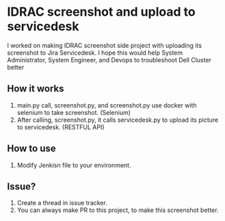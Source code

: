# IDRAC screenshot and upload to servicedesk

I worked on making IDRAC screenshot side project with uploading its screenshot
to Jira Servicedesk. I hope this would help System Administrator, System
Engineer, and Devops to troubleshoot Dell Cluster better

## How it works

1. main.py call, screenshot.py, and screenshot.py use docker with selenium to
   take screenshot. (Selenium)
1. After calling, screenshot.py, it calls servicedesk.py to upload its picture
   to servicedesk. (RESTFUL API)

## How to use

1. Modify Jenkisn file to your environment.

## Issue?

1. Create a thread in issue tracker.
1. You can always make PR to this project, to make this screenshot better.
